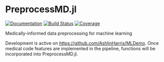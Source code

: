 # PreprocessMD.jl

[![Documentation](https://img.shields.io/badge/docs-stable-blue.svg)](https://ashlinharris.github.io/PreprocessMD.jl/stable/)
[![Build Status](https://github.com/AshlinHarris/PreprocessMD.jl/actions/workflows/ci.yml/badge.svg)](https://github.com/AshlinHarris/PreprocessMD.jl/actions/workflows/ci.yml)
[![Coverage](https://codecov.io/gh/AshlinHarris/PreprocessMD.jl/branch/main/graph/badge.svg)](https://codecov.io/gh/AshlinHarris/PreprocessMD.jl)


Medically-informed data preprocessing for machine learning

Development is active on https://github.com/AshlinHarris/MLDemo. Once medical code features are implemented in the pipeline, functions will be incorporated into PreprocessMD.jl.

<!--
Buttons for development documentation?

Draft text
Biomedical data sets are messy! 

, and sources of bias can't always be known without clinical experience.

using medical codes to cluster the data so we get smaller, more efficient DataFrames with less class imbalance.

-->
